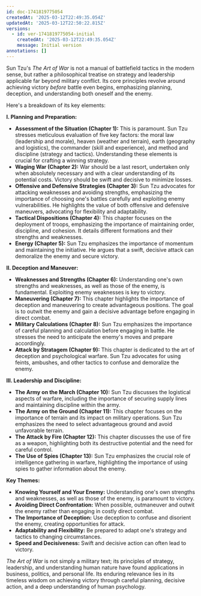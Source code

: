 ```yaml
---
id: doc-1741819775054
createdAt: '2025-03-12T22:49:35.054Z'
updatedAt: '2025-03-12T22:50:22.815Z'
versions:
  - id: ver-1741819775054-initial
    createdAt: '2025-03-12T22:49:35.054Z'
    message: Initial version
annotations: []
---
```

Sun Tzu's *The Art of War* is not a manual of battlefield tactics in the modern sense, but rather a philosophical treatise on strategy and leadership applicable far beyond military conflict.  Its core principles revolve around achieving victory *before* battle even begins, emphasizing planning, deception, and understanding both oneself and the enemy.

Here's a breakdown of its key elements:

**I.  Planning and Preparation:**

* **Assessment of the Situation (Chapter 1):** This is paramount.  Sun Tzu stresses meticulous evaluation of five key factors:  the moral law (leadership and morale), heaven (weather and terrain), earth (geography and logistics), the commander (skill and experience), and method and discipline (strategy and tactics).  Understanding these elements is crucial for crafting a winning strategy.
* **Waging War (Chapter 2):**  War should be a last resort, undertaken only when absolutely necessary and with a clear understanding of its potential costs.  Victory should be swift and decisive to minimize losses.
* **Offensive and Defensive Strategies (Chapter 3):**  Sun Tzu advocates for attacking weaknesses and avoiding strengths, emphasizing the importance of choosing one's battles carefully and exploiting enemy vulnerabilities.  He highlights the value of both offensive and defensive maneuvers, advocating for flexibility and adaptability.
* **Tactical Dispositions (Chapter 4):**  This chapter focuses on the deployment of troops, emphasizing the importance of maintaining order, discipline, and cohesion.  It details different formations and their strengths and weaknesses.
* **Energy (Chapter 5):**  Sun Tzu emphasizes the importance of momentum and maintaining the initiative.  He argues that a swift, decisive attack can demoralize the enemy and secure victory.

**II. Deception and Maneuver:**

* **Weaknesses and Strengths (Chapter 6):** Understanding one's own strengths and weaknesses, as well as those of the enemy, is fundamental.  Exploiting enemy weaknesses is key to victory.
* **Maneuvering (Chapter 7):**  This chapter highlights the importance of deception and maneuvering to create advantageous positions.  The goal is to outwit the enemy and gain a decisive advantage before engaging in direct combat.
* **Military Calculations (Chapter 8):**  Sun Tzu emphasizes the importance of careful planning and calculation before engaging in battle.  He stresses the need to anticipate the enemy's moves and prepare accordingly.
* **Attack by Stratagem (Chapter 9):**  This chapter is dedicated to the art of deception and psychological warfare.  Sun Tzu advocates for using feints, ambushes, and other tactics to confuse and demoralize the enemy.

**III. Leadership and Discipline:**

* **The Army on the March (Chapter 10):**  Sun Tzu discusses the logistical aspects of warfare, including the importance of securing supply lines and maintaining discipline within the army.
* **The Army on the Ground (Chapter 11):**  This chapter focuses on the importance of terrain and its impact on military operations.  Sun Tzu emphasizes the need to select advantageous ground and avoid unfavorable terrain.
* **The Attack by Fire (Chapter 12):**  This chapter discusses the use of fire as a weapon, highlighting both its destructive potential and the need for careful control.
* **The Use of Spies (Chapter 13):**  Sun Tzu emphasizes the crucial role of intelligence gathering in warfare, highlighting the importance of using spies to gather information about the enemy.

**Key Themes:**

* **Knowing Yourself and Your Enemy:**  Understanding one's own strengths and weaknesses, as well as those of the enemy, is paramount to victory.
* **Avoiding Direct Confrontation:**  When possible, outmaneuver and outwit the enemy rather than engaging in costly direct combat.
* **The Importance of Deception:**  Use deception to confuse and disorient the enemy, creating opportunities for attack.
* **Adaptability and Flexibility:**  Be prepared to adapt one's strategy and tactics to changing circumstances.
* **Speed and Decisiveness:**  Swift and decisive action can often lead to victory.


*The Art of War* is not simply a military text; its principles of strategy, leadership, and understanding human nature have found applications in business, politics, and personal life.  Its enduring relevance lies in its timeless wisdom on achieving victory through careful planning, decisive action, and a deep understanding of human psychology.
